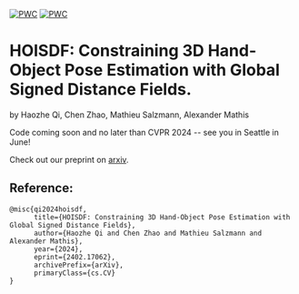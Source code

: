 [![PWC](https://img.shields.io/endpoint.svg?url=https://paperswithcode.com/badge/hoisdf-constraining-3d-hand-object-pose/3d-hand-pose-estimation-on-dexycb)](https://paperswithcode.com/sota/3d-hand-pose-estimation-on-dexycb?p=hoisdf-constraining-3d-hand-object-pose) [![PWC](https://img.shields.io/endpoint.svg?url=https://paperswithcode.com/badge/hoisdf-constraining-3d-hand-object-pose/3d-hand-pose-estimation-on-ho-3d)](https://paperswithcode.com/sota/3d-hand-pose-estimation-on-ho-3d?p=hoisdf-constraining-3d-hand-object-pose)

# HOISDF: Constraining 3D Hand-Object Pose Estimation with Global Signed Distance Fields. 
by Haozhe Qi, Chen Zhao, Mathieu Salzmann, Alexander Mathis


Code coming soon and no later than CVPR 2024 -- see you in Seattle in June! 

Check out our preprint on [arxiv](https://arxiv.org/abs/2402.17062).

## Reference:

```
@misc{qi2024hoisdf,
      title={HOISDF: Constraining 3D Hand-Object Pose Estimation with Global Signed Distance Fields}, 
      author={Haozhe Qi and Chen Zhao and Mathieu Salzmann and Alexander Mathis},
      year={2024},
      eprint={2402.17062},
      archivePrefix={arXiv},
      primaryClass={cs.CV}
}
```
